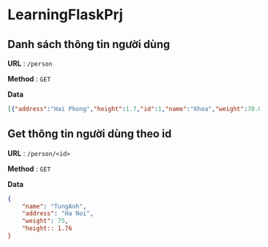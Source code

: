 # LearningFlaskPrj

## Danh sách thông tin người dùng

**URL** : `/person`

**Method** : `GET`

**Data**

```json
[{"address":"Hai Phong","height":1.7,"id":1,"name":"Khoa","weight":70.0},{"address":"Lai Chau","height":1.54,"id":3,"name":"My","weight":50.0},{"address":"Ninh Thuan","height":1.69,"id":6,"name":"Trung","weight":75.0}]
```

## Get thông tin người dùng theo id

**URL** : `/person/<id>`

**Method** : `GET`

**Data**

```json
{
    "name": "TungAnh",
    "address": "Ha Noi",
    "weight": 75,
    "height:: 1.76
}
```
